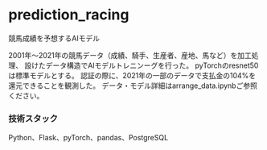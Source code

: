 # prediction_racing
競馬成績を予想するAIモデル

2001年～2021年の競馬データ（成績、騎手、生産者、産地、馬など）を加工処理、
設けたデータ構造でAIモデルトレニンーグを行った。
pyTorchのresnet50は標準モデルとする。
認証の際に、2021年の一部のデータで支払金の104%を還元できることを観測した。
データ・モデル詳細はarrange_data.ipynbご参照ください。
 
### 技術スタック
Python、Flask、pyTorch、pandas、PostgreSQL